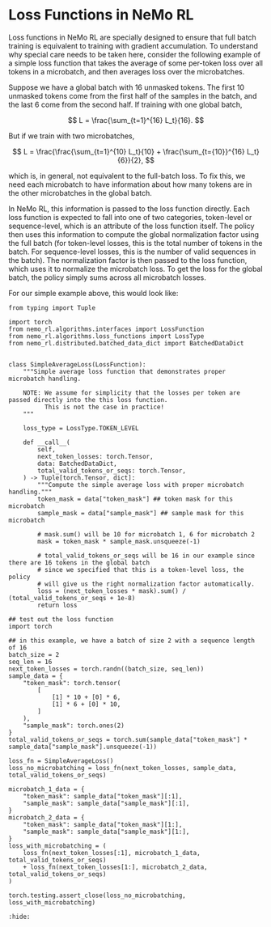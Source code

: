 # Loss Functions in NeMo RL

Loss functions in NeMo RL are specially designed to ensure that full batch training is equivalent to training with gradient accumulation. To understand
why special care needs to be taken here, consider the following example of a simple loss function that takes the average of some per-token loss over all tokens in a microbatch, and then averages loss over the microbatches.

Suppose we have a global batch with 16 unmasked tokens. The first 10 unmasked tokens come from the first half of the samples in the batch, and the last 6 come from the second half. If training with one global batch,

$$
L = \frac{\sum_{t=1}^{16} L_t}{16}.
$$

But if we train with two microbatches, 

$$
L = \frac{\frac{\sum_{t=1}^{10} L_t}{10} + \frac{\sum_{t={10}}^{16} L_t}{6}}{2},
$$

which is, in general, not equivalent to the full-batch loss. To fix this, we need each microbatch to have information about how many tokens are in the other microbatches in the global batch.

In NeMo RL, this information is passed to the loss function directly. Each loss function is expected to fall into one of two categories, token-level or sequence-level, which is an attribute of the loss function itself. The policy then uses this information to compute the global normalization factor using the full batch (for token-level losses, this is the total number of tokens in the batch. For sequence-level losses, this is the number of valid sequences in the batch). The normalization factor is then passed to the loss function, which uses it to normalize the microbatch loss. To get the loss for the global batch, the policy simply sums across all microbatch losses.

For our simple example above, this would look like:

```{testcode}
from typing import Tuple

import torch
from nemo_rl.algorithms.interfaces import LossFunction
from nemo_rl.algorithms.loss_functions import LossType
from nemo_rl.distributed.batched_data_dict import BatchedDataDict


class SimpleAverageLoss(LossFunction):
    """Simple average loss function that demonstrates proper microbatch handling.
    
    NOTE: We assume for simplicity that the losses per token are passed directly into the this loss function.
          This is not the case in practice!
    """

    loss_type = LossType.TOKEN_LEVEL

    def __call__(
        self,
        next_token_losses: torch.Tensor,
        data: BatchedDataDict,
        total_valid_tokens_or_seqs: torch.Tensor,
    ) -> Tuple[torch.Tensor, dict]:
        """Compute the simple average loss with proper microbatch handling."""
        token_mask = data["token_mask"] ## token mask for this microbatch
        sample_mask = data["sample_mask"] ## sample mask for this microbatch

        # mask.sum() will be 10 for microbatch 1, 6 for microbatch 2
        mask = token_mask * sample_mask.unsqueeze(-1)

        # total_valid_tokens_or_seqs will be 16 in our example since there are 16 tokens in the global batch
        # since we specified that this is a token-level loss, the policy
        # will give us the right normalization factor automatically.
        loss = (next_token_losses * mask).sum() / (total_valid_tokens_or_seqs + 1e-8)
        return loss

## test out the loss function
import torch

## in this example, we have a batch of size 2 with a sequence length of 16
batch_size = 2
seq_len = 16
next_token_losses = torch.randn((batch_size, seq_len))
sample_data = {
    "token_mask": torch.tensor(
        [
            [1] * 10 + [0] * 6,
            [1] * 6 + [0] * 10,
        ]
    ),
    "sample_mask": torch.ones(2)
}
total_valid_tokens_or_seqs = torch.sum(sample_data["token_mask"] * sample_data["sample_mask"].unsqueeze(-1))

loss_fn = SimpleAverageLoss()
loss_no_microbatching = loss_fn(next_token_losses, sample_data, total_valid_tokens_or_seqs)

microbatch_1_data = {
    "token_mask": sample_data["token_mask"][:1],
    "sample_mask": sample_data["sample_mask"][:1],
}
microbatch_2_data = {
    "token_mask": sample_data["token_mask"][1:],
    "sample_mask": sample_data["sample_mask"][1:],
}
loss_with_microbatching = (
    loss_fn(next_token_losses[:1], microbatch_1_data, total_valid_tokens_or_seqs)
    + loss_fn(next_token_losses[1:], microbatch_2_data, total_valid_tokens_or_seqs)
)

torch.testing.assert_close(loss_no_microbatching, loss_with_microbatching)
```

<!-- This testoutput is intentionally empty-->
```{testoutput}
:hide:
```